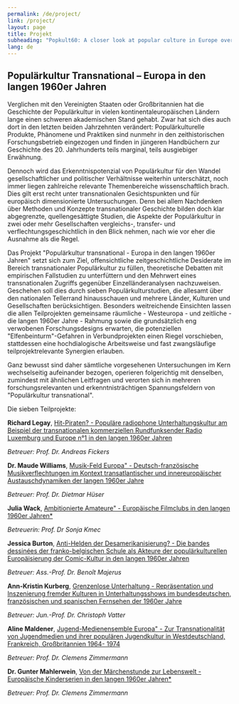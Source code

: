```yaml
---
permalink: /de/project/
link: /project/
layout: page
title: Projekt
subheading: "Popkult60: A closer look at popular culture in Europe over the long decade of the 1960s"
lang: de
---
```

## Populärkultur Transnational – Europa in den langen 1960er Jahren
<!-- more -->

Verglichen mit den Vereinigten Staaten oder Großbritannien hat die Geschichte der Populärkultur in vielen kontinentaleuropäischen Ländern lange einen schweren akademischen Stand gehabt. Zwar hat sich dies auch dort in den letzten beiden Jahrzehnten verändert: Populärkulturelle Produkte, Phänomene und Praktiken sind nunmehr in den zeithistorischen Forschungsbetrieb eingezogen und finden in jüngeren Handbüchern zur Geschichte des 20. Jahrhunderts teils marginal, teils ausgiebiger Erwähnung.

Dennoch wird das Erkenntnispotenzial von Populärkultur für den Wandel gesellschaftlicher und politischer Verhältnisse weiterhin unterschätzt, noch immer liegen zahlreiche relevante Themenbereiche wissenschaftlich brach. Dies gilt erst recht unter transnationalen Gesichtspunkten und für europäisch dimensionierte Untersuchungen. Denn bei allem Nachdenken über Methoden und Konzepte transnationaler Geschichte bilden doch klar abgegrenzte, quellengesättigte Studien, die Aspekte der Populärkultur in zwei oder mehr Gesellschaften vergleichs-, transfer- und verflechtungsgeschichtlich in den Blick nehmen, nach wie vor eher die Ausnahme als die Regel.

Das Projekt "Populärkultur transnational - Europa in den langen 1960er Jahren" setzt sich zum Ziel, offensichtliche zeitgeschichtliche Desiderate im Bereich transnationaler Populärkultur zu füllen, theoretische Debatten mit empirischen Fallstudien zu unterfüttern und den Mehrwert eines transnationalen Zugriffs gegenüber Einzelländeranalysen nachzuweisen. Geschehen soll dies durch sieben Populärkulturstudien, die allesamt über den nationalen Tellerrand hinausschauen und mehrere Länder, Kulturen und Gesellschaften berücksichtigen. Besonders weitreichende Einsichten lassen die allen Teilprojekten gemeinsame räumliche - Westeuropa - und zeitliche - die langen 1960er Jahre - Rahmung sowie die grundsätzlich eng verwobenen Forschungsdesigns erwarten, die potenziellen "Elfenbeinturm"-Gefahren in Verbundprojekten einen Riegel vorschieben, stattdessen eine hochdialogische Arbeitsweise und fast zwangsläufige teilprojektrelevante Synergien erlauben.

Ganz bewusst sind daher sämtliche vorgesehenen Untersuchungen im Kern wechselseitig aufeinander bezogen, operieren folgerichtig mit denselben, zumindest mit ähnlichen Leitfragen und verorten sich in mehreren forschungsrelevanten und erkenntnisträchtigen Spannungsfeldern von "Populärkultur transnational".

Die sieben Teilprojekte:


**Richard Legay**, [Hit-Piraten? - Populäre radiophone Unterhaltungskultur am Beispiel der transnationalen kommerziellen Rundfunksender Radio Luxemburg und Europe n°1 in den langen 1960er Jahren](../assets/pdf/legay-de.pdf)


*Betreuer: Prof. Dr. Andreas Fickers*



**Dr. Maude Williams**, [Musik-Feld Europa" - Deutsch-französische Musikverflechtungen im Kontext transatlantischer und innereuropäischer Austauschdynamiken der langen 1960er Jahre](../assets/pdf/williams-de.pdf)


*Betreuer: Prof. Dr. Dietmar Hüser*



**Julia Wack**, [Ambitionierte Amateure" - Europäische Filmclubs in den langen 1960er Jahren*](../assets/pdf/wack-de.pdf)


*Betreuerin: Prof. Dr Sonja Kmec*



**Jessica Burton**, [Anti-Helden der Desamerikanisierung? - Die bandes dessinées der franko-belgischen Schule als Akteure der populärkulturellen Europäisierung der Comic-Kultur in den langen 1960er Jahren](../assets/pdf/burton-de.pdf)


*Betreuer: Ass.-Prof. Dr. Benoît Majerus*


**Ann-Kristin Kurberg**, [Grenzenlose Unterhaltung - Repräsentation und Inszenierung fremder Kulturen in Unterhaltungsshows im bundesdeutschen, französischen und spanischen Fernsehen der 1960er Jahre](../assets/pdf/kurberg-de.pdf)


*Betreuer: Jun.-Prof. Dr. Christoph Vatter*


**Aline Maldener**, [Jugend-Medienensemble Europa" - Zur Transnationalität von Jugendmedien und ihrer populären Jugendkultur in Westdeutschland, Frankreich, Großbritannien 1964- 1974](../assets/pdf/maldener-de.pdf)


*Betreuer: Prof. Dr. Clemens Zimmermann*


**Dr. Gunter Mahlerwein**, [Von der Märchenstunde zur Lebenswelt - Europäische Kinderserien in den langen 1960er Jahren*](../assets/pdf/mahlerwein-de.pdf)


*Betreuer: Prof. Dr. Clemens Zimmermann*


